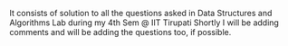 It consists of solution to all the questions asked in Data Structures and Algorithms Lab during my 4th Sem @ IIT Tirupati
Shortly I will be adding comments and will be adding the questions too, if possible.
